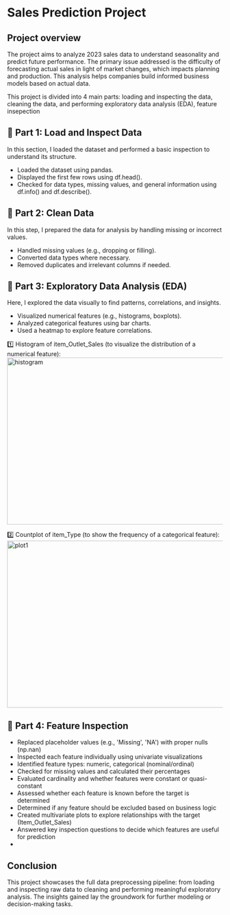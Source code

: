 # Sales Prediction Project

## Project overview 
The project aims to analyze 2023 sales data to understand seasonality and predict future performance. The primary issue addressed is the difficulty of forecasting actual sales in light of market changes, which impacts planning and production. This analysis helps companies build informed business models based on actual data.

This project is divided into 4 main parts: loading and inspecting the data, cleaning the data, and performing exploratory data analysis (EDA), feature insepection

## 🔹 Part 1: Load and Inspect Data
In this section, I loaded the dataset and performed a basic inspection to understand its structure.
- Loaded the dataset using pandas.
- Displayed the first few rows using df.head().
- Checked for data types, missing values, and general information using df.info() and df.describe().

## 🔹 Part 2: Clean Data
In this step, I prepared the data for analysis by handling missing or incorrect values.
- Handled missing values (e.g., dropping or filling).
- Converted data types where necessary.
- Removed duplicates and irrelevant columns if needed.

## 🔹 Part 3: Exploratory Data Analysis (EDA)
Here, I explored the data visually to find patterns, correlations, and insights.
- Visualized numerical features (e.g., histograms, boxplots).
- Analyzed categorical features using bar charts.
- Used a heatmap to explore feature correlations.

1️⃣ Histogram of item_Outlet_Sales (to visualize the distribution of a numerical feature):
<img width="790" height="390" alt="histogram" src="https://github.com/user-attachments/assets/af22e1ef-52bc-4393-9e63-cc52d161d1ca" />

2️⃣ Countplot of item_Type (to show the frequency of a categorical feature):
<img width="789" height="390" alt="plot1" src="https://github.com/user-attachments/assets/6e85c139-75ef-4c6b-adaf-96b0770aa1a5" />

## 🔹 Part 4: Feature Inspection
- Replaced placeholder values (e.g., 'Missing', 'NA') with proper nulls (np.nan)
- Inspected each feature individually using univariate visualizations
- Identified feature types: numeric, categorical (nominal/ordinal)
- Checked for missing values and calculated their percentages
- Evaluated cardinality and whether features were constant or quasi-constant
- Assessed whether each feature is known before the target is determined
- Determined if any feature should be excluded based on business logic
- Created multivariate plots to explore relationships with the target (Item_Outlet_Sales)
- Answered key inspection questions to decide which features are useful for prediction
- 
## Conclusion
This project showcases the full data preprocessing pipeline: from loading and inspecting raw data to cleaning and performing meaningful exploratory analysis. The insights gained lay the groundwork for further modeling or decision-making tasks.

